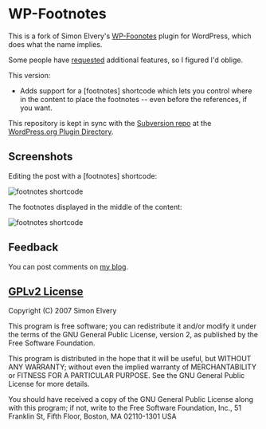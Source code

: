 WP-Footnotes
============
This is a fork of Simon Elvery's [WP-Foonotes](http://elvery.net/drzax/wordpress-footnotes-plugin) plugin for WordPress, which does what the name implies.

Some people have [requested](http://wordpress.org/support/topic/plugin-wp-footnotes-choose-where-to-put-footnotes-on-page) additional features, so I figured I'd oblige.

This version:

*    Adds support for a [footnotes] shortcode which lets you control where in the content to place the footnotes -- even before the references, if you want.

This repository is kept in sync with the [Subversion repo](http://wordpress.org/extend/plugins/wp-footnotes/) at the [WordPress.org Plugin Directory](http://wordpress.org/extend/plugins).

Screenshots
-----------
Editing the post with a [footnotes] shortcode:

![footnotes shortcode](wp-footnotes/raw/master/screenshot-4.png)

The footnotes displayed in the middle of the content:

![footnotes shortcode](wp-footnotes/raw/master/screenshot-5.png)

Feedback
--------
You can post comments on [my blog](http://huyz.us/2011/wp-footnotes-anywhere-in-the-content/).

[GPLv2 License](http://www.gnu.org/licenses/old-licenses/gpl-2.0.html)
----------------------------------------------------------------------
Copyright (C) 2007 Simon Elvery

This program is free software; you can redistribute it and/or modify
it under the terms of the GNU General Public License, version 2, as 
published by the Free Software Foundation.

This program is distributed in the hope that it will be useful,
but WITHOUT ANY WARRANTY; without even the implied warranty of
MERCHANTABILITY or FITNESS FOR A PARTICULAR PURPOSE.  See the
GNU General Public License for more details.

You should have received a copy of the GNU General Public License
along with this program; if not, write to the Free Software
Foundation, Inc., 51 Franklin St, Fifth Floor, Boston, MA  02110-1301  USA
